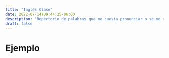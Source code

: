 ```yaml
---
title: "Inglés Clase"
date: 2022-07-14T09:44:25-06:00
description: 'Repertorio de palabras que me cuesta pronunciar o se me ovidan que significan'
draft: false
---
```


# Ejemplo